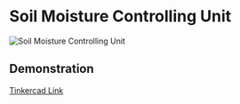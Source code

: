 # Soil Moisture Controlling Unit
![Soil Moisture Controlling Unit](https://user-images.githubusercontent.com/59219626/138040768-0dc8fde6-ba05-49f0-8494-9ac928456fdd.png)

## Demonstration

[Tinkercad Link](https://www.tinkercad.com/things/bFMuf9xXjjU)
